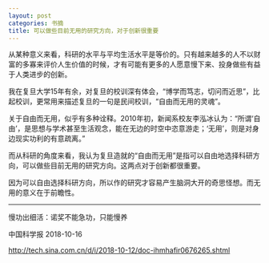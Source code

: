 ```yaml
---
layout: post
categories: 书摘
title: 可以做些目前无用的研究方向，对于创新很重要
---
```


从某种意义来看，科研的水平与平均生活水平是等价的。只有越来越多的人不以财富的多寡来评价人生价值的时候，才有可能有更多的人愿意慢下来、投身做些有益于人类进步的创新。

我在复旦大学15年有余，对复旦的校训深有体会，“博学而笃志，切问而近思”，比起校训，更常用来描述复旦的一句是民间校训，“自由而无用的灵魂”。

关于自由而无用，似乎有多种诠释。2010年初，新闻系校友李泓冰认为：“所谓‘自由’，是思想与学术甚至生活观念，能在无边的时空中恣意游走；‘无用’，则是对身边现实功利的有意疏离。”

而从科研的角度来看，我认为复旦造就的“自由而无用”是指可以自由地选择科研方向，可以做些目前无用的研究方向。这两点对于创新都很重要。

因为可以自由选择科研方向，所以作的研究才容易产生脑洞大开的奇思怪想。而无用的意义在于前瞻性。

---

慢功出细活：诺奖不能急功，只能慢养

中国科学报 2018-10-16

http://tech.sina.com.cn/d/i/2018-10-12/doc-ihmhafir0676265.shtml